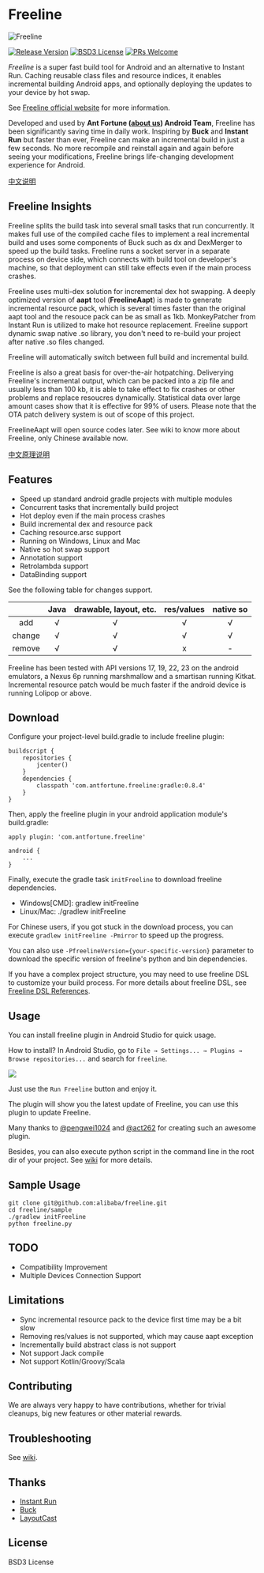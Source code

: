 # Freeline

![Freeline](http://ww4.sinaimg.cn/large/006tNc79gw1f6ooza8pkuj30h804gjrk.jpg)

[![Release Version](https://img.shields.io/badge/release-0.8.4-red.svg)](https://github.com/alibaba/freeline/releases) [![BSD3 License](https://img.shields.io/badge/license-BSD3-blue.svg)](https://github.com/alibaba/freeline/blob/master/LICENSE) [![PRs Welcome](https://img.shields.io/badge/PRs-welcome-brightgreen.svg)](https://github.com/alibaba/freeline/pulls)

*Freeline* is a super fast build tool for Android and an alternative to Instant Run. Caching reusable class files and resource indices, it enables incremental building Android apps, and optionally deploying the updates to your device by hot swap.

See [Freeline official website](https://www.freelinebuild.com) for more information.

Developed and used by **Ant Fortune ([about us](https://www.antfortune.com/ "about us")) Android Team**, Freeline has been significantly saving time in daily work. Inspiring by **Buck** and **Instant Run** but faster than ever, Freeline can make an incremental build in just a few seconds. No more recompile and reinstall again and again before seeing your modifications, Freeline brings life-changing development experience for Android.

[中文说明](README-zh.md)

## Freeline Insights
Freeline splits the build task into several small tasks that run concurrently. It makes full use of the compiled cache files to implement a real incremental build and uses some components of Buck such as dx and DexMerger to speed up the build tasks. Freeline runs a socket server in a separate process on device side, which connects with build tool on developer's machine, so that deployment can still take effects even if the main process crashes.

Freeline uses multi-dex solution for incremental dex hot swapping. A deeply optimized version of **aapt** tool (**FreelineAapt**) is made to generate incremental resource pack, which is several times faster than the original aapt tool and the resouce pack can be as small as 1kb. MonkeyPatcher from Instant Run is utilized to make hot resource replacement. Freeline support dynamic swap native .so library, you don't need to re-build your project after native .so files changed. 

Freeline will automatically switch between full build and incremental build.

Freeline is also a great basis for over-the-air hotpatching. Deliverying Freeline's incremental output, which can be packed into a zip file and usually less than 100 kb, it is able to take effect to fix crashes or other problems and replace resoucres dynamically. Statistical data over large amount cases show that it is effective for 99% of users. Please note that the OTA patch delivery system is out of scope of this project.

FreelineAapt will open source codes later. See wiki to know more about Freeline, only Chinese available now.

[中文原理说明](https://yq.aliyun.com/articles/59122?spm=5176.8091938.0.0.1Bw3mU)

## Features
- Speed up standard android gradle projects with multiple modules
- Concurrent tasks that incrementally build project
- Hot deploy even if the main process crashes
- Build incremental dex and resource pack
- Caching resource.arsc support
- Running on Windows, Linux and Mac
- Native so hot swap support
- Annotation support
- Retrolambda support
- DataBinding support

See the following table for changes support.

|| Java | drawable, layout, etc. | res/values | native so|
|:-----:|:----:|:----:|:----:|:----:|
| add    | √    | √    |√ |   √   |     
| change    | √    |  √   |√ |   √   | 
| remove   | √    |   √  |x|   -   | 


Freeline has been tested with API versions 17, 19, 22, 23 on the android emulators, a Nexus 6p running marshmallow and a smartisan running Kitkat. Incremental resource patch would be much faster if the android device is running Lolipop or above.

## Download
Configure your project-level build.gradle to include freeline plugin:

````Gradle
buildscript {
    repositories {
        jcenter()
    }
    dependencies {
        classpath 'com.antfortune.freeline:gradle:0.8.4'
    }
}
````
Then, apply the freeline plugin in your android application module's build.gradle:

````Gradle
apply plugin: 'com.antfortune.freeline'

android {
    ...
}
````

Finally, execute the gradle task `initFreeline` to download freeline dependencies.

- Windows[CMD]: gradlew initFreeline
- Linux/Mac: ./gradlew initFreeline

For Chinese users, if you got stuck in the download process, you can execute `gradlew initFreeline -Pmirror` to speed up the progress.

You can also use `-PfreelineVersion={your-specific-version}` parameter to download the specific version of freeline's python and bin dependencies.

If you have a complex project structure, you may need to use freeline DSL to customize your build process. For more details about freeline DSL, see [Freeline DSL References](https://github.com/alibaba/freeline/wiki/Freeline-DSL-References).

## Usage
You can install freeline plugin in Android Studio for quick usage.

How to install? In Android Studio, go to `File → Settings... → Plugins → Browse repositories...` and search for `freeline`.

![](http://ww4.sinaimg.cn/large/65e4f1e6gw1f82eknaeudj20tk01omxe.jpg)

Just use the `Run Freeline` button and enjoy it.

The plugin will show you the latest update of Freeline, you can use this plugin to update Freeline.

Many thanks to [@pengwei1024](https://github.com/pengwei1024) and [@act262](https://github.com/act262) for creating such an awesome plugin.

Besides, you can also execute python script in the command line in the root dir of your project. See [wiki](https://github.com/alibaba/freeline/wiki/Freeline-CLI-Usage) for more details.


## Sample Usage
````
git clone git@github.com:alibaba/freeline.git
cd freeline/sample
./gradlew initFreeline
python freeline.py
````

## TODO
- Compatibility Improvement
- Multiple Devices Connection Support

## Limitations
- Sync incremental resource pack to the device first time may be a bit slow
- Removing res/values is not supported, which may cause aapt exception
- Incrementally build abstract class is not support
- Not support Jack compile
- Not support Kotlin/Groovy/Scala

## Contributing
We are always very happy to have contributions, whether for trivial cleanups, big new features or other material rewards.

## Troubleshooting
See [wiki](https://github.com/alibaba/freeline/wiki/%E5%B8%B8%E8%A7%81%E9%97%AE%E9%A2%98).

## Thanks
- [Instant Run](https://developer.android.com/studio/run/index.html#instant-run)
- [Buck](https://github.com/facebook/buck)
- [LayoutCast](https://github.com/mmin18/LayoutCast)

## License
BSD3 License







